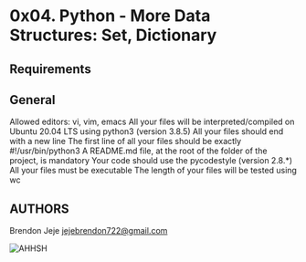 # 0x04. Python - More Data Structures: Set, Dictionary

## Requirements

## General
Allowed editors: vi, vim, emacs
All your files will be interpreted/compiled on Ubuntu 20.04 LTS using python3 (version 3.8.5)
All your files should end with a new line
The first line of all your files should be exactly #!/usr/bin/python3
A README.md file, at the root of the folder of the project, is mandatory
Your code should use the pycodestyle (version 2.8.*)
All your files must be executable
The length of your files will be tested using wc

## AUTHORS
Brendon Jeje <jejebrendon722@gmail.com>

![AHHSH](https://www.codester.com/static/uploads/items/000/021/21656/preview.jpg)
